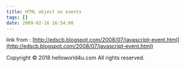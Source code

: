 ```yaml
---
title: HTML object on events
tags: []
date: 2009-02-16 16:54:00
---
```


link from : [http://edscb.blogspot.com/2008/07/javascript-event.html](http://edscb.blogspot.com/2008/07/javascript-event.html)<div class="blogger-post-footer">Copyright © 2018 helloworld4u.com All rights reserved.</div>